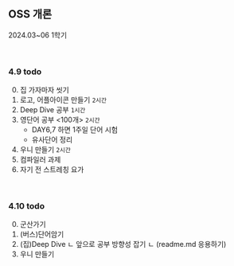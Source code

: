 
## OSS 개론

2024.03~06 1학기


<br />

### 4.9 todo
0. 집 가자마자 씻기
1. 로고, 어플아이콘 만들기 `2시간`
2. Deep Dive 공부 `1시간`
3. 영단어 공부 <100개> `2시간`
    - DAY6,7 하면 1주일 단어 시험
    - 유사단어 정리
4. 우니 만들기 `2시간`
5. 컴파일러 과제
6. 자기 전 스트레칭 요가

<br />

### 4.10 todo
0. 군산가기
1. (버스)단어암기
2. (집)Deep Dive 
    ㄴ 앞으로 공부 방향성 잡기
    ㄴ (readme.md 응용하기)
3. 우니 만들기

